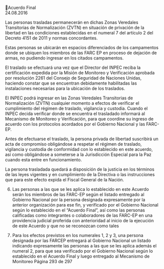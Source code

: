 Acuerdo Final  
24.08.2016 

Las  personas  trasladas  permanecerán  en  dichas  Zonas  Veredales  Transitorias  de 
Normalización  (ZVTN)  en  situación  de  privación  de  la  libertad  en  las  condiciones 
establecidas  en  el  numeral  7  del  artículo  2  del  Decreto  4151  de  2011  y  normas 
concordantes. 
 
Estas  personas  se  ubicarán  en  espacios  diferenciados  de  los  campamentos  donde  se 
ubiquen  los  miembros  de  las  FARC  EP  en  proceso  de  dejación  de  armas,  no  pudiendo 
ingresar en los citados campamentos. 
 
El traslado se efectuará una vez que el Director del INPEC reciba la certificación expedida 
por la Misión de Monitoreo y Verificación aprobada por resolución 2261 del Consejo de 
Seguridad  de  Naciones  Unidas,  haciendo  constar  que  se  encuentran  debidamente 
habilitadas las instalaciones necesarias para la ubicación de los traslados. 
 
El  INPEC  podrá  ingresar  en  las  Zonas  Veredales  Transitorias  de  Normalización  (ZVTN) 
cualquier  momento  a  efectos  de  verificar  el  cumplimiento  del  régimen  de  traslado, 
vigilancia y custodia. Cuando el INPEC decida verificar donde se encuentra el trasladado 
informará al Mecanismo de Monitoreo y Verificación, para que coordine su ingreso de 
acuerdo con los protocolos acordados por el Gobierno Nacional y las FARC-EP.  
 
Antes  de  efectuarse  el  traslado,  la  persona  privada  de  libertad  suscribirá  un  acta  de 
compromiso  obligándose  a  respetar  el  régimen  de  traslado,  vigilancia  y  custodia  de 
conformidad con lo establecido en este acuerdo, así como obligándose a someterse a la 
Jurisdicción Especial para la Paz cuando esta entre en funcionamiento. 
 
La  persona  trasladada  quedará  a  disposición  de  la  justicia  en  los  términos  de  las  leyes 
vigentes y en cumplimiento de la Directiva o las instrucciones que para este efecto expida 
el Fiscal General de la Nación. 
 
6. Las personas a las que se les aplica lo establecido en este Acuerdo serán los miembros de 
las FARC-EP según el listado entregado al Gobierno Nacional por la persona designada 
expresamente  por  la  anterior  organización  para  ese  fin,  y  verificado  por  el  Gobierno 
Nacional  según  lo  establecido  en  el  “Acuerdo  Final”,  así  como  las  personas  calificadas 
como integrantes o colaboradores de las FARC-EP en una providencia judicial proferida 
con anterioridad al inicio de la ejecución de este Acuerdo y que no se reconozcan como 
tales 
 
7. Para los efectos previstos en los numerales 1, 2 y 3, una persona designada por las FARCEP entregará al Gobierno Nacional un listado indicando expresamente las personas a las 
que se les aplica además el numeral 2, para que sea verificado por el Gobierno Nacional 
según lo establecido en el Acuerdo Final y luego entregado al Mecanismo de Monitoreo 
Página 293 de 297 
 

